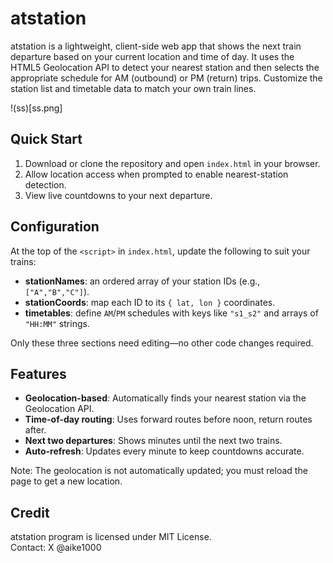 # atstation

atstation is a lightweight, client-side web app that shows the next train departure based on your current location and time of day. It uses the HTML5 Geolocation API to detect your nearest station and then selects the appropriate schedule for AM (outbound) or PM (return) trips. Customize the station list and timetable data to match your own train lines.

!(ss)[ss.png]

## Quick Start
1. Download or clone the repository and open `index.html` in your browser.  
2. Allow location access when prompted to enable nearest-station detection.  
3. View live countdowns to your next departure.

## Configuration
At the top of the `<script>` in `index.html`, update the following to suit your trains:
- **stationNames**: an ordered array of your station IDs (e.g., `["A","B","C"]`).  
- **stationCoords**: map each ID to its `{ lat, lon }` coordinates.  
- **timetables**: define `AM`/`PM` schedules with keys like `"s1_s2"` and arrays of `"HH:MM"` strings.

Only these three sections need editing—no other code changes required.

## Features
- **Geolocation-based**: Automatically finds your nearest station via the Geolocation API.  
- **Time-of-day routing**: Uses forward routes before noon, return routes after.  
- **Next two departures**: Shows minutes until the next two trains.  
- **Auto-refresh**: Updates every minute to keep countdowns accurate.  

Note: The geolocation is not automatically updated; you must reload the page to get a new location.

## Credit
atstation program is licensed under MIT License.  
Contact: X @aike1000
